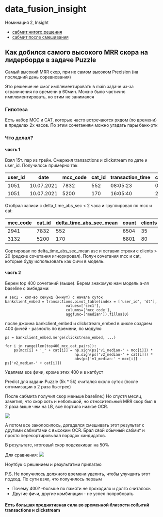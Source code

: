 # data_fusion_insight
Номинация 2, Insight
* [сабмит читого решения](https://storage.yandexcloud.net/datasouls-ods/submissions/eaf6ecf1-7215-4e9f-80d0-4ee38f954259/b62c4b75/cross_v3.csv)
* [сабмит после смешивания](https://storage.yandexcloud.net/ds-ods/files/submissions/eaf6ecf1-7215-4e9f-80d0-4ee38f954259/456c5a53/bx2_d10x2_m_150.csv)

## Как добился самого высокого MRR скора на лидерборде в задаче Puzzle
Самый высокий MRR скор, при не самом высоком Precision (на последний день соревнования)

Это решение не смог имплементировать в main задаче из-за ограничения по времени в 60мин. Можно было частично имплементировать, но этим не занимался

### Гипотеза
Есть набор MCC и CAT, которые часто встречаются рядом (по времени) в пределах 2х часов. По этим сочетаниям можно угадать пары банк-ртк

### Что делал?
#### часть 1
Взял 15т. пар из трейн. Смержил transactions и clickstream по дате и user_id. Получилось примерно так:

user_id  | date | mcc_code | cat_id | transaction_time | clickstream_time | delta_time_abs_sec
-------- | -----| -------- |------  |------            |------            |------ 
1051  | 10.07.2021 | 7832  | 552    |  08:05:23        |     09:25:43     | 4820 sec
1051  | 10.07.2021  | 5200 | 170    |  16:05:40        |     23:50:40     | 27900 sec 


Отобрал записи с delta_time_abs_sec < 2 часа и группировал по mcc и cat:

mcc_code|	cat_id|	delta_time_abs_sec_mean|	count|	clients
-------- | -----| -------- |------  |------
2941 |	7832|	552	|6504|	35|	33
3132|	5200|	170|	6801|	80|	27

Сортировал по delta_time_abs_sec_mean asc и оставил строки с clients > 20 (редкие сочетания игнорировал). Получ сочетания mcc и cat, которые буду использовать как фичи в модель.

#### часть 2
Берем top 400 сочетаний (выше). Берем знакомую нам модель а-ля baseline с эмбедами:

```
# sec1 - кол-во секунд (минут) с начала суток 
bankclient_embed = transactions.pivot_table(index = ['user_id', 'dt'],
                            values=['sec1'],
                            columns=['mcc_code'],
                            aggfunc=['median']).fillna(0)
```

после джоина bankclient_embed и clickstream_embed в цикле создаем 400 фичей - разность по времени, по модулю

```
ps = bankclient_embed.merge(clickstream_embed, ...)
    
for i in range(len(top400_mcc_cat_pairs)):
    ps[mcc[i] + '_' + cat[i]] = np.sign(ps['v1_median-' + mcc[i]]) * 
                                np.sign(ps['v2_median-' + cat[i]]) * 
                                abs(ps['v1_median-' + mcc[i]] - ps['v2_median-' + cat[i]])
```
Удаляем все фичи, кроме этих 400 и в катбуст

Predict для задачи Puzzle (5k * 5k) считался около суток (после оптимизации в 2 раза быстрее)

После сабмита получил скор меньше baseline:) Но спустя месяц, заметил, что скор хоть и небольшой, но относительный MRR скор был в 2 раза выше чем на LB, все портило низкое OCR. 

![](https://github.com/timredz/data_fusion_insight/blob/main/img/cross.png)

А потом все заколосилось, догадался смешивать этот результат с другими сабмитами с высоким OCR. Брал свой обычный сабмит и просто пересортировывал порядок кандидатов.

В результате, итоговый скор подскакивал на 50%

Для сравнения:
![](https://github.com/timredz/data_fusion_insight/blob/main/img/resorted.png)

Ноутбук с решением и результатми прилагаю

P.S. Не получилось должного времени уделить, чтобы улучшить этот подход. По сути взял, что получилось первым 
  * Почему 400? -больше по памяти не проходило и долго считалось
  * Другие фичи, другие комбинации - не успел попробовать
  
#### Есть большая предиктивная сила во временной близости событий transactions и clickstream
